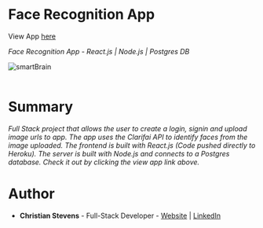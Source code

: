 <h1>Face Recognition App</h1>
View App <a href="https://smart-brain0620.herokuapp.com/">here</a>


<i>Face Recognition App - React.js | Node.js | Postgres DB</i>
<br>

![smartBrain](https://user-images.githubusercontent.com/13443788/105708147-0259ee00-5ee2-11eb-9b63-bce0143babe9.JPG)
<br><br>

<h1>Summary</h1>
<p><i>Full Stack project that allows the user to create a login, signin and upload image urls to app. The app uses the Clarifai API to identify faces from the image uploaded. The frontend is built with React.js (Code pushed directly to Heroku). The server is built with Node.js and connects to a Postgres database. Check it out by clicking the view app link above.</i></p>

<h1>Author</h1>
<ul>
  <li><b>Christian Stevens</b> - Full-Stack Developer - <a href="https://chris-thedeveloper.com/">Website</a> | <a href="https://www.linkedin.com/in/christian-stevens-34367110b/">LinkedIn</a>
</u>
